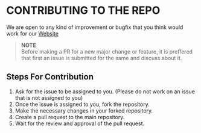 # CONTRIBUTING TO THE REPO

We are open to any kind of improvement or bugfix that you think would work for our [Website](https://ieeeausb.in)

> **NOTE**  
> Before making a PR for a new major change or feature, it is preffered that first an issue is submitted for the same and discuss about it.

## Steps For Contribution

1. Ask for the issue to be assigned to you. (Please do not work on an issue that is not assigned to you)
2. Once the issue is assigned to you, fork the repository.
3. Make the necessary changes in your forked repository.
4. Create a pull request to the main repository.
5. Wait for the review and approval of the pull request.
